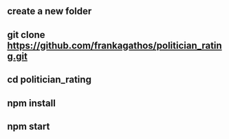 
## create a new folder

## git clone https://github.com/frankagathos/politician_rating.git

## cd politician_rating

## npm install

## npm start